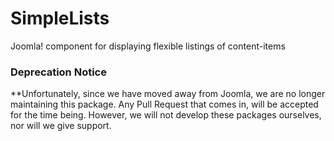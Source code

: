SimpleLists
===========
Joomla! component for displaying flexible listings of content-items

### Deprecation Notice
**Unfortunately, since we have moved away from Joomla, we are no longer maintaining this package. Any Pull Request that comes in, will be accepted for the time being. However, we will not develop these packages ourselves, nor will we give support.
